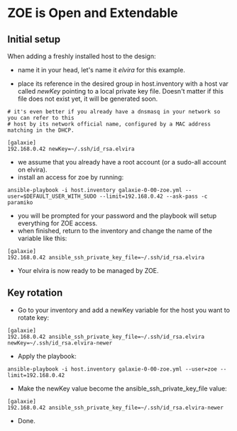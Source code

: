 ZOE is Open and Extendable
==========================

## Initial setup

When adding a freshly installed host to the design:

* name it in your head, let's name it _elvira_ for this example.

* place its reference in the desired group in host.inventory with a host var called _newKey_ pointing to a local private key file. 
Doesn't matter if this file does not exist yet, it will be generated soon.

```
# it's even better if you already have a dnsmasq in your network so you can refer to this 
# host by its network official name, configured by a MAC address matching in the DHCP.

[galaxie]
192.168.0.42 newKey=~/.ssh/id_rsa.elvira
```

* we assume that you already have a root account (or a sudo-all account on elvira).
* install an access for zoe by running:

```
ansible-playbook -i host.inventory galaxie-0-00-zoe.yml --user=$DEFAULT_USER_WITH_SUDO --limit=192.168.0.42 --ask-pass -c paramiko
```

* you will be prompted for your password and the playbook will setup everything for ZOE access.
* when finished, return to the inventory and change the name of the variable like this:

```
[galaxie]
192.168.0.42 ansible_ssh_private_key_file=~/.ssh/id_rsa.elvira
```

* Your elvira is now ready to be managed by ZOE.

## Key rotation

* Go to your inventory and add a newKey variable for the host you want to rotate key:

```
[galaxie]
192.168.0.42 ansible_ssh_private_key_file=~/.ssh/id_rsa.elvira newKey=~/.ssh/id_rsa.elvira-newer
```

* Apply the playbook:

```
ansible-playbook -i host.inventory galaxie-0-00-zoe.yml --user=zoe --limit=192.168.0.42
```

* Make the newKey value become the ansible_ssh_private_key_file value:

```
[galaxie]
192.168.0.42 ansible_ssh_private_key_file=~/.ssh/id_rsa.elvira-newer
```
* Done.